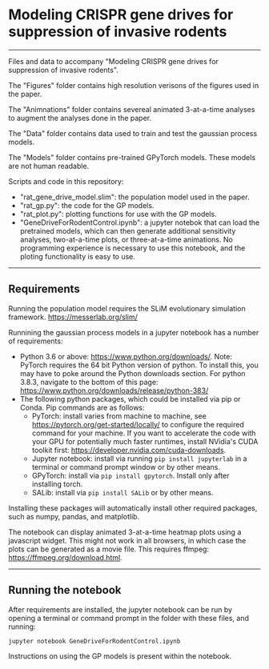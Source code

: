 # Modeling CRISPR gene drives for suppression of invasive rodents

<hr style=\"border:3px solid gray\"> </hr>

Files and data to accompany "Modeling CRISPR gene drives for suppression of invasive rodents".

The "Figures" folder contains high resolution verisons of the figures used in the paper.

The "Animnations" folder contains severeal animated 3-at-a-time analyses to augment the analyses done in the paper.

The "Data" folder contains data used to train and test the gaussian process models.

The "Models" folder contains pre-trained GPyTorch models. These models are not human readable.

Scripts and code in this repository:
- "rat_gene_drive_model.slim": the population model used in the paper.
- "rat_gp.py": the code for the GP models.
- "rat_plot.py": plotting functions for use with the GP models.
- "GeneDriveForRodentControl.ipynb": a jupyter notebok that can load the pretrained models, which can then generate additional sensitivity analyses, two-at-a-time plots, or three-at-a-time animations. No programming experience is necessary to use this notebook, and the ploting functionality is easy to use.

___
## Requirements
Running the population model requires the SLiM evolutionary simulation framework. https://messerlab.org/slim/

Runnining the gaussian process models in a jupyter notebook has a number of requirements:
- Python 3.6 or above: https://www.python.org/downloads/. Note: PyTorch requires the 64 bit Python version of python. To install this, you may have to poke around the Python downloads section. For python 3.8.3, navigate to the bottom of this page: https://www.python.org/downloads/release/python-383/
- The following python packages, which could be installed via pip or Conda. Pip commands are as follows:
  - PyTorch: install varies from machine to machine, see https://pytorch.org/get-started/locally/ to configure the required command for your machine. If you want to accelerate the code with your GPU for potentially much faster runtimes, install NVidia's CUDA toolkit first: https://developer.nvidia.com/cuda-downloads.  
  - Jupyter notebook: install via running ``pip install jupyterlab`` in a terminal or command prompt window or by other means.
  - GPyTorch: install via ``pip install gpytorch``. Install only after installing torch.
  - SALib: install via ``pip install SALib`` or by other means.

Installing these packages will automatically install other required packages, such as numpy, pandas, and matplotlib.

The notebook can display animated 3-at-a-time heatmap plots using a javascript widget. This might not work in all browsers, in which case the plots can be generated as a movie file. This requires ffmpeg: https://ffmpeg.org/download.html.

___
## Running the notebook
After requirements are installed, the jupyter notebook can be run by opening a terminal or command prompt in the folder with these files, and running:

```
jupyter notebook GeneDriveForRodentControl.ipynb
```

Instructions on using the GP models is present within the notebook.
